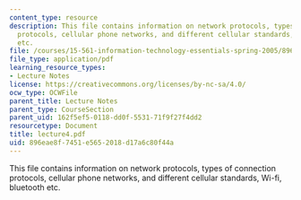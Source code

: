```yaml
---
content_type: resource
description: This file contains information on network protocols, types of connection
  protocols, cellular phone networks, and different cellular standards, Wi-fi, bluetooth
  etc.
file: /courses/15-561-information-technology-essentials-spring-2005/896eae8f7451e5652018d17a6c80f44a_lecture4.pdf
file_type: application/pdf
learning_resource_types:
- Lecture Notes
license: https://creativecommons.org/licenses/by-nc-sa/4.0/
ocw_type: OCWFile
parent_title: Lecture Notes
parent_type: CourseSection
parent_uid: 162f5ef5-0118-dd0f-5531-71f9f27f4dd2
resourcetype: Document
title: lecture4.pdf
uid: 896eae8f-7451-e565-2018-d17a6c80f44a
---
```

This file contains information on network protocols, types of connection protocols, cellular phone networks, and different cellular standards, Wi-fi, bluetooth etc.